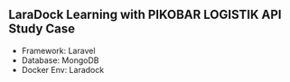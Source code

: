 LaraDock Learning with PIKOBAR LOGISTIK API Study Case
---

- Framework: Laravel
- Database: MongoDB
- Docker Env: Laradock